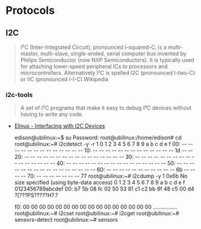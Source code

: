 Protocols
==

## I2C

> I²C (Inter-Integrated Circuit), pronounced I-squared-C, is a multi-master, multi-slave, single-ended, serial computer bus invented by Philips Semiconductor (now NXP Semiconductors). It is typically used for attaching lower-speed peripheral ICs to processors and microcontrollers. Alternatively I²C is spelled I2C (pronounced I-two-C) or IIC (pronounced I-I-C).Wikipedia

### i2c-tools

> A set of I²C programs that make it easy to debug I²C devices without having to write any code.

- [Elinux - Interfacing with I2C Devices](http://elinux.org/Interfacing_with_I2C_Devices)


    edison@ubilinux:~$ su
    Password: 
    root@ubilinux:/home/edison# cd
    root@ubilinux:~# i2cdetect -y -r 1
         0  1  2  3  4  5  6  7  8  9  a  b  c  d  e  f
    00:          -- -- -- -- -- -- -- -- -- -- -- -- -- 
    10: -- -- -- -- -- -- -- -- -- -- -- -- -- 1d -- -- 
    20: -- -- -- -- -- -- -- -- -- -- -- -- -- -- -- -- 
    30: -- -- -- -- -- -- -- -- -- -- -- -- -- -- -- -- 
    40: -- -- -- -- -- -- -- -- -- -- -- -- -- -- -- -- 
    50: -- -- -- -- -- -- -- -- -- -- -- -- -- -- -- -- 
    60: -- -- -- -- -- -- -- -- -- -- -- 6b -- -- -- -- 
    70: -- -- -- -- -- -- -- 77
    root@ubilinux:~# i2cdump -y 1 0x6b
    No size specified (using byte-data access)
         0  1  2  3  4  5  6  7  8  9  a  b  c  d  e  f    0123456789abcdef
    00: b7 5b 08 fc 02 50 53 81 c1 c2 bb 8f 48 c5 00 d4    ?[???PS?????H?.?
    
    f0: 00 00 00 00 00 00 00 00 00 00 00 00 00 00 00 00    ................
    root@ubilinux:~# i2cset
    root@ubilinux:~# i2cget
    root@ubilinux:~# sensors-detect
    root@ubilinux:~# sensors
